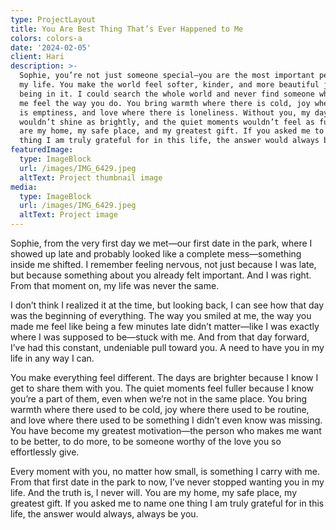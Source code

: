 ```yaml
---
type: ProjectLayout
title: You Are Best Thing That’s Ever Happened to Me
colors: colors-a
date: '2024-02-05'
client: Hari
description: >-
  Sophie, you’re not just someone special—you are the most important person in
  my life. You make the world feel softer, kinder, and more beautiful just by
  being in it. I could search the whole world and never find someone who makes
  me feel the way you do. You bring warmth where there is cold, joy where there
  is emptiness, and love where there is loneliness. Without you, my days
  wouldn’t shine as brightly, and the quiet moments wouldn’t feel as full. You
  are my home, my safe place, and my greatest gift. If you asked me to name one
  thing I am truly grateful for in this life, the answer would always be you.
featuredImage:
  type: ImageBlock
  url: /images/IMG_6429.jpeg
  altText: Project thumbnail image
media:
  type: ImageBlock
  url: /images/IMG_6429.jpeg
  altText: Project image
---
```

Sophie, from the very first day we met—our first date in the park, where I showed up late and probably looked like a complete mess—something inside me shifted. I remember feeling nervous, not just because I was late, but because something about you already felt important. And I was right. From that moment on, my life was never the same.

I don’t think I realized it at the time, but looking back, I can see how that day was the beginning of everything. The way you smiled at me, the way you made me feel like being a few minutes late didn’t matter—like I was exactly where I was supposed to be—stuck with me. And from that day forward, I’ve had this constant, undeniable pull toward you. A need to have you in my life in any way I can.

You make everything feel different. The days are brighter because I know I get to share them with you. The quiet moments feel fuller because I know you’re a part of them, even when we’re not in the same place. You bring warmth where there used to be cold, joy where there used to be routine, and love where there used to be something I didn’t even know was missing. You have become my greatest motivation—the person who makes me want to be better, to do more, to be someone worthy of the love you so effortlessly give.

Every moment with you, no matter how small, is something I carry with me. From that first date in the park to now, I’ve never stopped wanting you in my life. And the truth is, I never will. You are my home, my safe place, my greatest gift. If you asked me to name one thing I am truly grateful for in this life, the answer would always, always be you.
